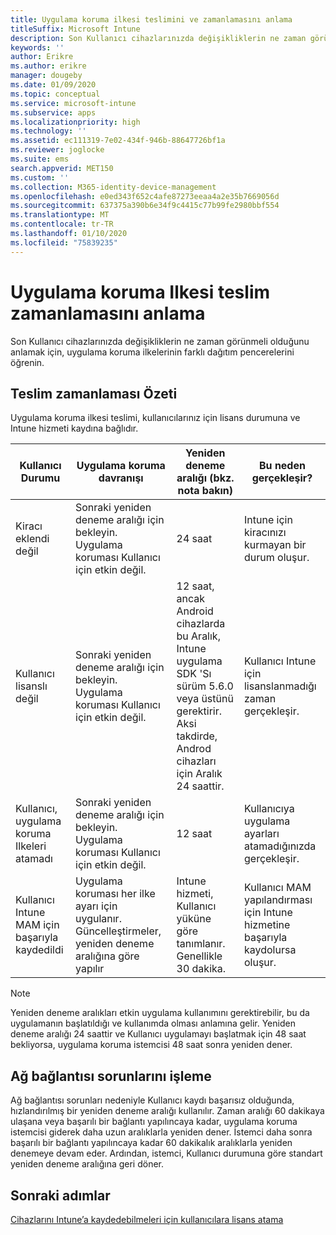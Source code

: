 ```yaml
---
title: Uygulama koruma ilkesi teslimini ve zamanlamasını anlama
titleSuffix: Microsoft Intune
description: Son Kullanıcı cihazlarınızda değişikliklerin ne zaman görünmeli olduğunu anlamak için, uygulama koruma ilkelerinin farklı dağıtım pencerelerini öğrenin.
keywords: ''
author: Erikre
ms.author: erikre
manager: dougeby
ms.date: 01/09/2020
ms.topic: conceptual
ms.service: microsoft-intune
ms.subservice: apps
ms.localizationpriority: high
ms.technology: ''
ms.assetid: ec111319-7e02-434f-946b-88647726bf1a
ms.reviewer: joglocke
ms.suite: ems
search.appverid: MET150
ms.custom: ''
ms.collection: M365-identity-device-management
ms.openlocfilehash: e0ed343f652c4afe87273eeaa4a2e35b7669056d
ms.sourcegitcommit: 637375a390b6e34f9c4415c77b99fe2980bbf554
ms.translationtype: MT
ms.contentlocale: tr-TR
ms.lasthandoff: 01/10/2020
ms.locfileid: "75839235"
---
```

# <a name="understand-app-protection-policy-delivery-timing"></a>Uygulama koruma Ilkesi teslim zamanlamasını anlama

Son Kullanıcı cihazlarınızda değişikliklerin ne zaman görünmeli olduğunu anlamak için, uygulama koruma ilkelerinin farklı dağıtım pencerelerini öğrenin.

## <a name="delivery-timing-summary"></a>Teslim zamanlaması Özeti

Uygulama koruma ilkesi teslimi, kullanıcılarınız için lisans durumuna ve Intune hizmeti kaydına bağlıdır.  

|    Kullanıcı Durumu    |    Uygulama koruma davranışı     |    Yeniden deneme aralığı (bkz. nota bakın)    |    Bu neden gerçekleşir?    |
|-----------------------------------------------------|-------------------------------------------------------------------------------------------------|--------------------------------------------------------------------------------------|-----------------------------------------------------------------------------------------------------------|
|    Kiracı eklendi değil    |    Sonraki yeniden deneme aralığı için bekleyin.  Uygulama koruması Kullanıcı için etkin değil.    |    24 saat    |    Intune için kiracınızı kurmayan bir durum oluşur.    |
|    Kullanıcı lisanslı değil     |    Sonraki yeniden deneme aralığı için bekleyin.  Uygulama koruması Kullanıcı için etkin değil.     |    12 saat, ancak Android cihazlarda bu Aralık, Intune uygulama SDK 'Sı sürüm 5.6.0 veya üstünü gerektirir. Aksi takdirde, Androd cihazları için Aralık 24 saattir.   |    Kullanıcı Intune için lisanslanmadığı zaman gerçekleşir.    |
|    Kullanıcı, uygulama koruma Ilkeleri atamadı    |    Sonraki yeniden deneme aralığı için bekleyin.  Uygulama koruması Kullanıcı için etkin değil.    |    12 saat        |    Kullanıcıya uygulama ayarları atamadığınızda gerçekleşir.    |
|    Kullanıcı Intune MAM için başarıyla kaydedildi    |    Uygulama koruması her ilke ayarı için uygulanır.    Güncelleştirmeler, yeniden deneme aralığına göre yapılır    |    Intune hizmeti, Kullanıcı yüküne göre tanımlanır.    Genellikle 30 dakika.     |    Kullanıcı MAM yapılandırması için Intune hizmetine başarıyla kaydolursa oluşur.    |

> [!NOTE]
> Yeniden deneme aralıkları etkin uygulama kullanımını gerektirebilir, bu da uygulamanın başlatıldığı ve kullanımda olması anlamına gelir.  Yeniden deneme aralığı 24 saattir ve Kullanıcı uygulamayı başlatmak için 48 saat bekliyorsa, uygulama koruma istemcisi 48 saat sonra yeniden dener.

## <a name="handling-network-connectivity-issues"></a>Ağ bağlantısı sorunlarını işleme

Ağ bağlantısı sorunları nedeniyle Kullanıcı kaydı başarısız olduğunda, hızlandırılmış bir yeniden deneme aralığı kullanılır.  Zaman aralığı 60 dakikaya ulaşana veya başarılı bir bağlantı yapılıncaya kadar, uygulama koruma istemcisi giderek daha uzun aralıklarla yeniden dener.  İstemci daha sonra başarılı bir bağlantı yapılıncaya kadar 60 dakikalık aralıklarla yeniden denemeye devam eder. Ardından, istemci, Kullanıcı durumuna göre standart yeniden deneme aralığına geri döner.

## <a name="next-steps"></a>Sonraki adımlar

[Cihazlarını Intune’a kaydedebilmeleri için kullanıcılara lisans atama](../fundamentals/licenses-assign.md)

